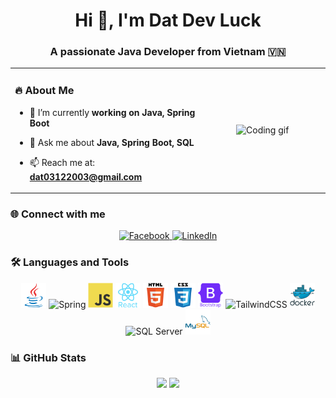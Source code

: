 <h1 align="center">Hi 👋, I'm Dat Dev Luck</h1>
<h3 align="center">A passionate Java Developer from Vietnam 🇻🇳</h3>

<table style="border: none; border-collapse: collapse; width: 100%;">
  <tr>
    <td valign="top" width="60%" style="border: none;">

### 🔥 About Me

- 🔭 I’m currently **working on Java, Spring Boot**
- 💬 Ask me about **Java, Spring Boot, SQL**  
- 📫 Reach me at: **dat03122003@gmail.com**

    </td>
    <td align="center" width="40%" style="border: none;">
      <img src="https://mir-s3-cdn-cf.behance.net/project_modules/hd/06f21a161921919.63cd7887d0a70.gif" width="350" alt="Coding gif" />
    </td>
  </tr>
</table>

### 🌐 Connect with me

<p align="center">
  <a href="https://www.facebook.com/share/fM9dp5ieDmPbAamX/?mibextid=LQQJ4d" target="_blank">
    <img src="https://img.shields.io/badge/Facebook-1877F2?style=for-the-badge&logo=facebook&logoColor=white" alt="Facebook"/>
  </a>
  <a href="https://www.linkedin.com/in/dat-dang-911932267/" target="_blank"> 
    <img src="https://img.shields.io/badge/LinkedIn-0A66C2?style=for-the-badge&logo=linkedin&logoColor=white" alt="LinkedIn"/> 
  </a>
</p>

### 🛠️ Languages and Tools

<p align="center">
  <img src="https://raw.githubusercontent.com/devicons/devicon/master/icons/java/java-original.svg" alt="Java" width="40" height="40"/>
  <img src="https://www.vectorlogo.zone/logos/springio/springio-icon.svg" alt="Spring" width="40" height="40"/>
  <img src="https://raw.githubusercontent.com/devicons/devicon/master/icons/javascript/javascript-original.svg" alt="JavaScript" width="40" height="40"/>
  <img src="https://raw.githubusercontent.com/devicons/devicon/master/icons/react/react-original-wordmark.svg" alt="React" width="40" height="40"/>
  <img src="https://raw.githubusercontent.com/devicons/devicon/master/icons/html5/html5-original-wordmark.svg" alt="HTML5" width="40" height="40"/>
  <img src="https://raw.githubusercontent.com/devicons/devicon/master/icons/css3/css3-original-wordmark.svg" alt="CSS3" width="40" height="40"/>
  <img src="https://raw.githubusercontent.com/devicons/devicon/master/icons/bootstrap/bootstrap-plain-wordmark.svg" alt="Bootstrap" width="40" height="40"/>
  <img src="https://www.vectorlogo.zone/logos/tailwindcss/tailwindcss-icon.svg" alt="TailwindCSS" width="40" height="40"/>
  <img src="https://raw.githubusercontent.com/devicons/devicon/master/icons/docker/docker-original-wordmark.svg" alt="Docker" width="40" height="40"/>
  <img src="https://www.svgrepo.com/show/303229/microsoft-sql-server-logo.svg" alt="SQL Server" width="40" height="40"/>
  <img src="https://raw.githubusercontent.com/devicons/devicon/master/icons/mysql/mysql-original-wordmark.svg" alt="MySQL" width="40" height="40"/>
</p>

### 📊 GitHub Stats

<p align="center">
  <img src="https://github-readme-stats.vercel.app/api?username=quocdatdang03&show_icons=true&theme=radical" width="47%" />
  <img src="https://github-readme-stats.vercel.app/api/top-langs?username=quocdatdang03&layout=compact&theme=radical" width="47%" />
</p>
